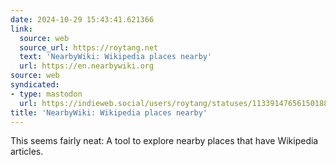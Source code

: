 ```yaml
---
date: 2024-10-29 15:43:41.621366
link:
  source: web
  source_url: https://roytang.net
  text: 'NearbyWiki: Wikipedia places nearby'
  url: https://en.nearbywiki.org
source: web
syndicated:
- type: mastodon
  url: https://indieweb.social/users/roytang/statuses/113391476561501884
title: 'NearbyWiki: Wikipedia places nearby'
---
```


This seems fairly neat: A tool to explore nearby places that have Wikipedia articles.